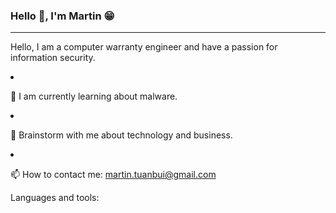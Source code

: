 ### **Hello** 👋, **I'm Martin** 😁
  ___
<p>Hello, I am a computer warranty engineer and have a passion for information security.
<li><p> 🔭 I am currently learning about malware.</li>
<li><p> 💬 Brainstorm with me about technology and business.</li>
<li><p> 📫 How to contact me: <a href="mailto:martin.tuanbui@gmail.com">martin.tuanbui@gmail.com</a></li>
<p> Languages and tools:


<!---
mt-usercontent/mt-usercontent is a ✨ special ✨ repository because its `README.md` (this file) appears on your GitHub profile.
You can click the Preview link to take a look at your changes.
--->
